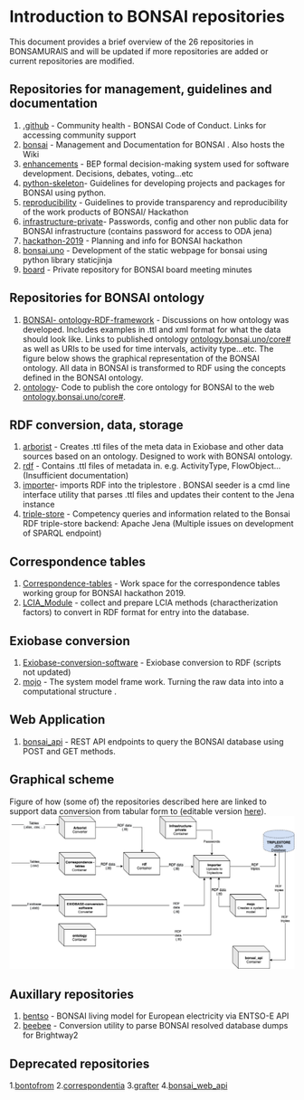 # Introduction to BONSAI repositories
This document provides a brief overview of the 26 repositories in BONSAMURAIS and will be updated if more repositories 
are added or current repositories are modified. 

## Repositories for management, guidelines and documentation
1. [.github](https://github.com/BONSAMURAIS/.github) - Community health -  BONSAI Code of Conduct. Links for accessing community support
2. [bonsai](https://github.com/BONSAMURAIS/bonsai) - Management and Documentation for BONSAI . Also hosts the Wiki
3. [enhancements](https://github.com/BONSAMURAIS/enhancements) - BEP formal decision-making system used for software development. Decisions, debates, voting...etc
4. [python-skeleton](https://github.com/BONSAMURAIS/python-skeleton)- Guidelines for developing projects and packages for BONSAI using python.
5. [reproducibility](https://github.com/BONSAMURAIS/reproducibility) - Guidelines to provide transparency and reproducibility of the work products of BONSAI/ Hackathon
6. [infrastructure-private](https://github.com/BONSAMURAIS/infrastructure-private)- Passwords, config and other non public data for BONSAI infrastructure (contains password for access to ODA jena)
7. [hackathon-2019](https://github.com/BONSAMURAIS/hackathon-2019) - Planning and info for BONSAI hackathon
8. [bonsai.uno](https://github.com/BONSAMURAIS/bonsai.uno) - Development of the static webpage for bonsai using python library staticjinja
9. [board](https://github.com/BONSAMURAIS/board) - Private repository for BONSAI board meeting minutes

## Repositories for BONSAI ontology
1. [BONSAI- ontology-RDF-framework](https://github.com/BONSAMURAIS/BONSAI-ontology-RDF-framework) - Discussions on how ontology was developed. Includes examples in .ttl and xml format for what the data should look like. Links to published ontology [ontology.bonsai.uno/core#](ontology.bonsai.uno/core#) as well as URIs to be used for time intervals, activity type...etc. The figure below shows the graphical representation of the BONSAI ontology. All data in BONSAI is transformed to RDF using the concepts defined in the BONSAI ontology. 
2. [ontology](https://github.com/BONSAMURAIS/ontology)- Code to publish the core ontology for BONSAI to the web [ontology.bonsai.uno/core#](ontology.bonsai.uno/core#).

## RDF conversion, data, storage
1. [arborist](https://github.com/BONSAMURAIS/arborist) - Creates .ttl files of the meta data in Exiobase and other data sources based on an ontology. Designed to work with BONSAI ontology. 
2. [rdf](https://github.com/BONSAMURAIS/rdf) - Contains .ttl files of metadata in. e.g. ActivityType, FlowObject... (Insufficient documentation)
3. [importer](https://github.com/BONSAMURAIS/importer)- imports RDF into the triplestore . BONSAI seeder is a cmd line interface utility that parses .ttl files and updates their content to the Jena instance 
4. [triple-store](https://github.com/BONSAMURAIS/triple-store) - Competency queries and information related to the Bonsai RDF triple-store backend: Apache Jena (Multiple issues on development of SPARQL endpoint)

## Correspondence tables
1. [Correspondence-tables](https://github.com/BONSAMURAIS/Correspondence-tables) - Work space for the correspondence tables working group for BONSAI hackathon 2019.
2. [LCIA_Module](https://github.com/BONSAMURAIS/LCIA_Module) - collect and prepare LCIA methods (charactherization factors) to convert in RDF format for entry into the database.

## Exiobase conversion
1. [Exiobase-conversion-software](https://github.com/BONSAMURAIS/Exiobase-conversion-software) - Exiobase conversion to RDF (scripts not updated)
2. [mojo](https://github.com/BONSAMURAIS/mojo) - The system model frame work. Turning the raw data into into a computational structure .

## Web Application
1. [bonsai_api](https://github.com/BONSAMURAIS/bonsai_api) - REST API endpoints to query the BONSAI database using POST and GET methods.

## Graphical scheme
Figure of how (some of) the repositories described here are linked to support data conversion from tabular form to  (editable version [here](https://github.com/BONSAMURAIS/bonsai/blob/master/Bonsai_git_scheme.drawio)).
![](https://github.com/BONSAMURAIS/bonsai/blob/master/Bonsai_git_scheme.png)

## Auxillary repositories
1. [bentso](https://github.com/BONSAMURAIS/bentso) - BONSAI living model for European electricity via ENTSO-E API
2. [beebee](https://github.com/BONSAMURAIS/beebee) - Conversion utility to parse BONSAI resolved database dumps for Brightway2

## Deprecated repositories
1.[bontofrom](https://github.com/BONSAMURAIS/bontofrom)
2.[correspondentia](https://github.com/BONSAMURAIS/correspondentia)
3.[grafter](https://github.com/BONSAMURAIS/grafter)
4.[bonsai_web_api](https://github.com/BONSAMURAIS/bonsai_web_api)

